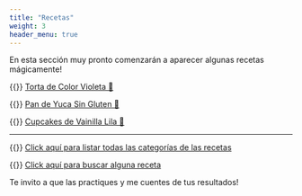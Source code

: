 ```yaml
---
title: "Recetas"
weight: 3
header_menu: true
---
```


En esta sección muy pronto comenzarán a aparecer algunas recetas mágicamente!

{{<icon class="fa fa-hand-o-right">}}&nbsp;[Torta de Color Violeta 💜](recipes/torta_violeta)

{{<icon class="fa fa-hand-o-right">}}&nbsp;[Pan de Yuca Sin Gluten 🍞](recipes/pan_yuca)

{{<icon class="fa fa-hand-o-right">}}&nbsp;[Cupcakes de Vainilla Lila 🧁](recipes/cupcakes_vainilla_lila)

__________________________________________
{{<icon class="fa fa-hand-o-right">}}&nbsp;[Click aquí para listar todas las categorías de las recetas](categories)

{{<icon class="fa fa-hand-o-right">}}&nbsp;[Click aquí para buscar alguna receta](search/)


Te invito a que las practiques y me cuentes de tus resultados!






